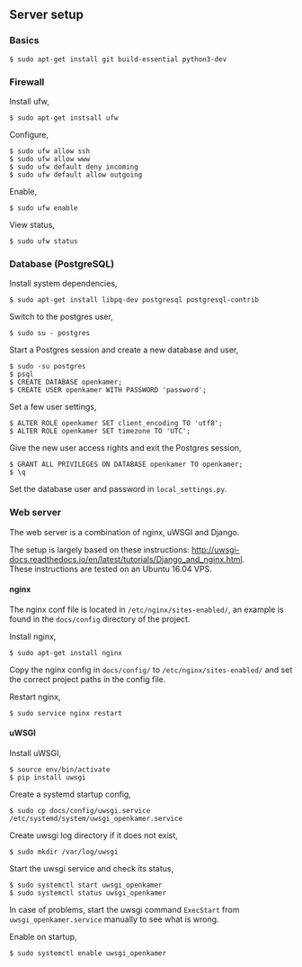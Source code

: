 ## Server setup

### Basics

```
$ sudo apt-get install git build-essential python3-dev
```

### Firewall

Install ufw,
```
$ sudo apt-get instsall ufw
```

Configure,
```
$ sudo ufw allow ssh
$ sudo ufw allow www
$ sudo ufw default deny incoming
$ sudo ufw default allow outgoing
```

Enable,
```
$ sudo ufw enable
```

View status,
```
$ sudo ufw status
```

### Database (PostgreSQL)
Install system dependencies,
```
$ sudo apt-get install libpq-dev postgresql postgresql-contrib
```

Switch to the postgres user,
```
$ sudo su - postgres
```

Start a Postgres session and create a new database and user,
```
$ sudo -su postgres
$ psql
$ CREATE DATABASE openkamer;
$ CREATE USER openkamer WITH PASSWORD 'password';
```

Set a few user settings,
```
$ ALTER ROLE openkamer SET client_encoding TO 'utf8';
$ ALTER ROLE openkamer SET timezone TO 'UTC';
```

Give the new user access rights and exit the Postgres session,
```
$ GRANT ALL PRIVILEGES ON DATABASE openkamer TO openkamer;
$ \q
```

Set the database user and password in `local_settings.py`.

### Web server
The web server is a combination of nginx, uWSGI and Django.

The setup is largely based on these instructions: http://uwsgi-docs.readthedocs.io/en/latest/tutorials/Django_and_nginx.html.  
These instructions are tested on an Ubuntu 16.04 VPS.

#### nginx
The nginx conf file is located in `/etc/nginx/sites-enabled/`, an example is found in the `docs/config` directory of the project.

Install nginx,
```
$ sudo apt-get install nginx
```
Copy the nginx config in `docs/config/` to `/etc/nginx/sites-enabled/` and set the correct project paths in the config file.

Restart nginx,
```
$ sudo service nginx restart
```

#### uWSGI
Install uWSGI,
```
$ source env/bin/activate
$ pip install uwsgi
```

Create a systemd startup config,
```
$ sudo cp docs/config/uwsgi.service /etc/systemd/system/uwsgi_openkamer.service
```

Create uwsgi log directory if it does not exist,
```
$ sudo mkdir /var/log/uwsgi
```

Start the uwsgi service and check its status,
```
$ sudo systemctl start uwsgi_openkamer
$ sudo systemctl status uwsgi_openkamer
```
In case of problems, start the uwsgi command `ExecStart` from `uwsgi_openkamer.service` manually to see what is wrong.

Enable on startup,
```
$ sudo systemctl enable uwsgi_openkamer
```
